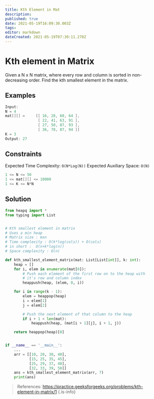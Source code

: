 ```yaml
---
title: Kth Element in Mat
description: 
published: true
date: 2021-05-19T16:09:30.003Z
tags: 
editor: markdown
dateCreated: 2021-05-19T07:30:11.270Z
---
```


#  Kth element in Matrix 
Given a N x N matrix, where every row and column is sorted in non-decreasing order. Find the kth smallest element in the matrix.

## Examples
```cpp
Input:
N = 4
mat[][] =     [[ 16, 28, 60, 64 ],
               [ 22, 41, 63, 91 ],
               [ 27, 50, 87, 93 ],
               [ 36, 78, 87, 94 ]]
K = 3
Output: 27
```

## Constraints
Expected Time Complexity: `O(N*Log(N))`
Expected Auxiliary Space: `O(N)`
```cpp
1 <= N <= 50
1 <= mat[][] <= 10000
1 <= K <= N*N
```

## Solution
```python
from heapq import *
from typing import List


# Kth smallest element in matrix
# Uses a min heap
# Matrix size : mxn
# Time complexity : O(k*log(cols)) + O(cols)
# in short :  O(n+k*log(n))
# Space complexity : O(n)

def kth_smallest_element_matrix(mat: List[List[int]], k: int):
    heap = []
    for i, elem in enumerate(mat[0]):
        # Push each element of the first row on to the heap with
        # it's row and column index
        heappush(heap, (elem, 0, i))

    for i in range(k - 1):
        elem = heappop(heap)
        i = elem[1]
        j = elem[2]

        # Push the next element of that column to the heap
        if i + 1 < len(mat):
            heappush(heap, (mat[i + 1][j], i + 1, j))

    return heappop(heap)[0]


if __name__ == '__main__':
    ...
    arr = [[10, 20, 30, 40],
           [15, 25, 35, 45],
           [25, 29, 37, 48],
           [32, 33, 39, 50]]
    ans = kth_smallest_element_matrix(arr, 7)
    print(ans)

```
> References: https://practice.geeksforgeeks.org/problems/kth-element-in-matrix/1
{.is-info}
